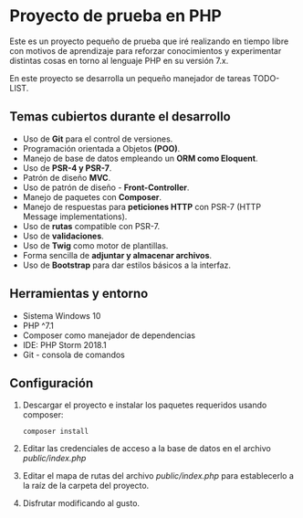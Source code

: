 # Proyecto de prueba en PHP
Este es un proyecto pequeño de prueba que iré realizando en tiempo libre con motivos de aprendizaje para reforzar conocimientos y experimentar distintas cosas en torno al lenguaje PHP en su versión 7.x.

En este proyecto se desarrolla un pequeño manejador de tareas TODO-LIST.

## Temas cubiertos durante el desarrollo
- Uso de **Git** para el control de versiones.
- Programación orientada a Objetos **(POO)**.
- Manejo de base de datos empleando un **ORM como Eloquent**.
- Uso de **PSR-4 y PSR-7**.
- Patrón de diseño **MVC**.
- Uso de patrón de diseño - **Front-Controller**.
- Manejo de paquetes con **Composer**.
- Manejo de respuestas para **peticiones HTTP** con PSR-7 (HTTP Message implementations).
- Uso de **rutas** compatible con PSR-7.
- Uso de **validaciones**.
- Uso de **Twig** como motor de plantillas.
- Forma sencilla de **adjuntar y almacenar archivos**.
- Uso de **Bootstrap** para dar estilos básicos a la interfaz.

## Herramientas y entorno
- Sistema Windows 10
- PHP ^7.1
- Composer como manejador de dependencias
- IDE: PHP Storm 2018.1
- Git - consola de comandos

## Configuración
1. Descargar el proyecto e instalar los paquetes requeridos usando composer:
    ```
    composer install
    ```
2. Editar las credenciales de acceso a la base de datos en el archivo *public/index.php*

3. Editar el mapa de rutas del archivo *public/index.php* para establecerlo a la raíz de la carpeta del proyecto.

4. Disfrutar modificando al gusto.